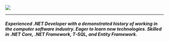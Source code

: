  <a href="https://github.com/DenverCoder1/readme-typing-svg"><img src="https://readme-typing-svg.herokuapp.com?lines=Hello!;Welcome+To+My+<Code/>+World!;I+am+Nijat+MARDANOV&center=false&width=500&height=50"></a>
 <hr>

<h5>Experienced .NET Developer with a demonstrated history of working in the computer software industry. Eager to learn new technologies. Skilled in .NET Core, .NET Framework, T-SQL, and Entity Framework. </h4>

<!--  <img src="https://media.giphy.com/media/hvRJCLFzcasrR4ia7z/giphy.gif" width="35"> -->
